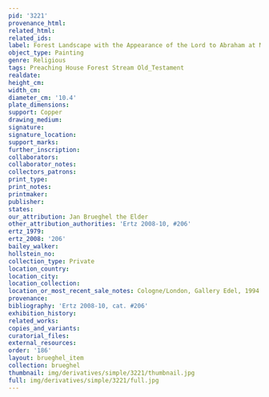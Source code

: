 ```yaml
---
pid: '3221'
provenance_html: 
related_html: 
related_ids: 
label: Forest Landscape with the Appearance of the Lord to Abraham at Mamre
object_type: Painting
genre: Religious
tags: Preaching House Forest Stream Old_Testament
realdate: 
height_cm: 
width_cm: 
diameter_cm: '10.4'
plate_dimensions: 
support: Copper
drawing_medium: 
signature: 
signature_location: 
support_marks: 
further_inscription: 
collaborators: 
collaborator_notes: 
collectors_patrons: 
print_type: 
print_notes: 
printmaker: 
publisher: 
states: 
our_attribution: Jan Brueghel the Elder
other_attribution_authorities: 'Ertz 2008-10, #206'
ertz_1979: 
ertz_2008: '206'
bailey_walker: 
hollstein_no: 
collection_type: Private
location_country: 
location_city: 
location_collection: 
location_or_most_recent_sale_notes: Cologne/London, Gallery Edel, 1994
provenance: 
bibliography: 'Ertz 2008-10, cat. #206'
exhibition_history: 
related_works: 
copies_and_variants: 
curatorial_files: 
external_resources: 
order: '186'
layout: brueghel_item
collection: brueghel
thumbnail: img/derivatives/simple/3221/thumbnail.jpg
full: img/derivatives/simple/3221/full.jpg
---
```

